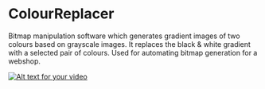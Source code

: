 # ColourReplacer

Bitmap manipulation software which generates gradient images of two colours based on grayscale images. It replaces the black & white gradient with a selected pair of colours. Used for automating bitmap generation for a webshop.

[![Alt text for your video](http://img.youtube.com/vi/T-D1KVIuvjA/0.jpg)](http://www.youtube.com/watch?v=T-D1KVIuvjA)
